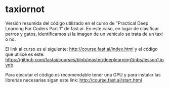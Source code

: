 # taxiornot
Versión resumida del código utilizado en el curso de "Practical Deep Learning For Coders Part 1" de fast.ai. En este caso, en lugar de clasificar perros y gatos, identificamos si la imagen de un vehículo se trata de un taxi o no.

El link al curso es el siguiente: http://course.fast.ai/index.html y el código que utilicé es este: https://github.com/fastai/courses/blob/master/deeplearning1/nbs/lesson1.ipynb

Para ejecutar el código es recomendable tener una GPU y para instalar las librerías necesarias sigan este link: http://course.fast.ai/start.html
